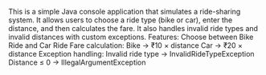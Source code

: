 This is a simple Java console application that simulates a ride-sharing system.
It allows users to choose a ride type (bike or car), enter the distance, and then calculates the fare.
It also handles invalid ride types and invalid distances with custom exceptions.
Features:
Choose between Bike Ride and Car Ride
Fare calculation:
Bike → ₹10 × distance
Car → ₹20 × distance
Exception handling:
Invalid ride type → InvalidRideTypeException
Distance ≤ 0 → IllegalArgumentException
